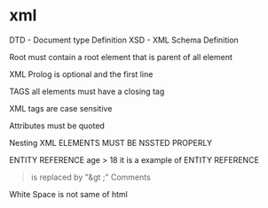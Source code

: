 # xml
DTD - Document type Definition
XSD - XML Schema Definition

Root must contain a root element that is parent  of all element

XML Prolog is optional and the first line 

TAGS all elements must have a closing tag

XML tags are case sensitive

Attributes must be quoted

Nesting XML ELEMENTS MUST BE NSSTED PROPERLY  

ENTITY REFERENCE    age &gt; 18 it is a example of ENTITY REFERENCE 

> is replaced by "&gt ;"
Comments    <!-- IT IS A EXAMPLE COMMANT -->

White Space is not same of html